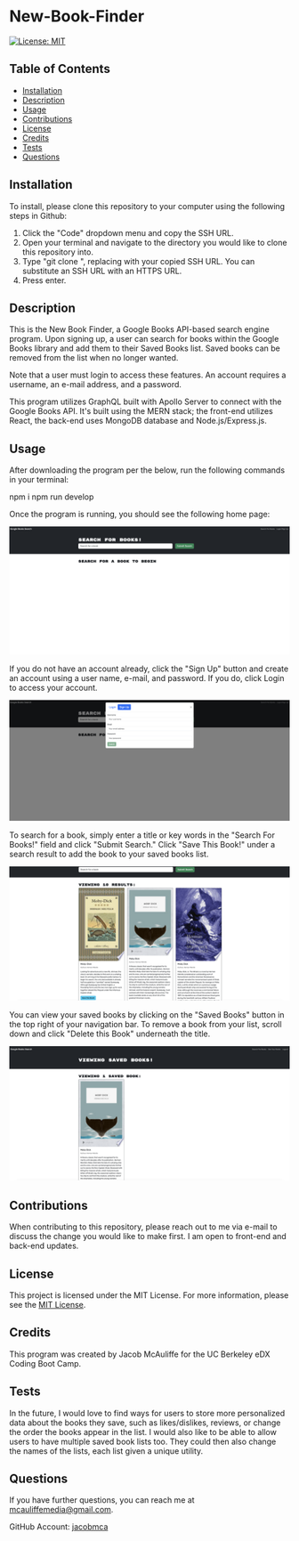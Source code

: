 # New-Book-Finder
[![License: MIT](https://img.shields.io/badge/License-MIT-yellow.svg)](https://opensource.org/licenses/MIT)
## Table of Contents
* [Installation](#installation)
* [Description](#description)
* [Usage](#usage)
* [Contributions](#contributions)
* [License](#license)
* [Credits](#credits)
* [Tests](#tests)
* [Questions](#questions)

## Installation
To install, please clone this repository to your computer using the following steps in Github:

1. Click the "Code" dropdown menu and copy the SSH URL.
2. Open your terminal and navigate to the directory you would like to clone this repository into.
3. Type "git clone <paste SSH URL>", replacing <paste SSH URL> with your copied SSH URL. You can substitute an SSH URL with an HTTPS URL.
4. Press enter.

## Description

This is the New Book Finder, a Google Books API-based search engine program. Upon signing up, a user can search for books within the Google Books library and add them to their Saved Books list. Saved books can be removed from the list when no longer wanted.

Note that a user must login to access these features. An account requires a username, an e-mail address, and a password.

This program utilizes GraphQL built with Apollo Server to connect with the Google Books API. It's built using the MERN stack; the front-end utilizes React, the back-end uses MongoDB database and Node.js/Express.js.

## Usage

After downloading the program per the below, run the following commands in your terminal:

npm i
npm run develop

Once the program is running, you should see the following home page:

![Screenshot](client/public/screenshot1.png)

If you do not have an account already, click the "Sign Up" button and create an account using a user name, e-mail, and password. If you do, click Login to access your account.

![Screenshot](client/public/screenshot2.png)

To search for a book, simply enter a title or key words in the "Search For Books!" field and click "Submit Search." Click "Save This Book!" under a search result to add the book to your saved books list.

![Screenshot](client/public/screenshot3.png)

You can view your saved books by clicking on the "Saved Books" button in the top right of your navigation bar. To remove a book from your list, scroll down and click "Delete this Book" underneath the title.

![Screenshot](client/public/screenshot4.png)

## Contributions
When contributing to this repository, please reach out to me via e-mail to discuss the change you would like to make first. I am open to front-end and back-end updates.

## License
This project is licensed under the MIT License. For more information, please see the [MIT License](https://opensource.org/licenses/MIT).

## Credits
This program was created by Jacob McAuliffe for the UC Berkeley eDX Coding Boot Camp.

## Tests
In the future, I would love to find ways for users to store more personalized data about the books they save, such as likes/dislikes, reviews, or change the order the books appear in the list. I would also like to be able to allow users to have multiple saved book lists too. They could then also change the names of the lists, each list given a unique utility.

## Questions
If you have further questions, you can reach me at [mcauliffemedia@gmail.com](mailto:mcauliffemedia@gmail.com).

GitHub Account: [jacobmca](https://github.com/jacobmca)
